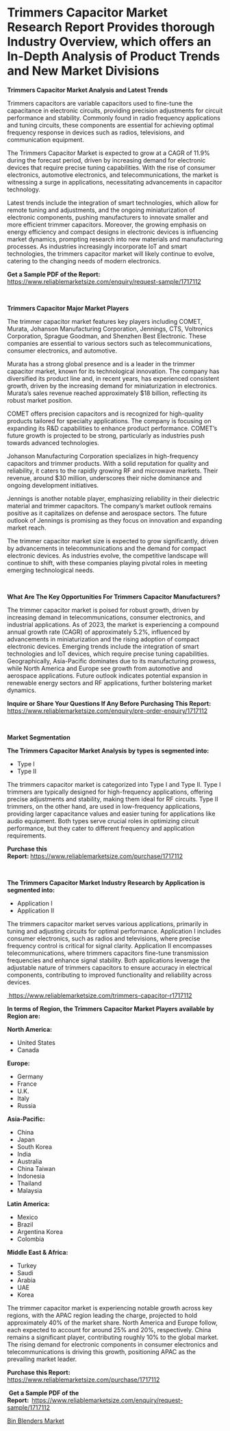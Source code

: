 <p><h1>Trimmers Capacitor Market Research Report Provides thorough Industry Overview, which offers an In-Depth Analysis of Product Trends and New Market Divisions</h1></p><p><strong>Trimmers Capacitor Market Analysis and Latest Trends</strong></p>
<p><p>Trimmers capacitors are variable capacitors used to fine-tune the capacitance in electronic circuits, providing precision adjustments for circuit performance and stability. Commonly found in radio frequency applications and tuning circuits, these components are essential for achieving optimal frequency response in devices such as radios, televisions, and communication equipment.</p><p>The Trimmers Capacitor Market is expected to grow at a CAGR of 11.9% during the forecast period, driven by increasing demand for electronic devices that require precise tuning capabilities. With the rise of consumer electronics, automotive electronics, and telecommunications, the market is witnessing a surge in applications, necessitating advancements in capacitor technology. </p><p>Latest trends include the integration of smart technologies, which allow for remote tuning and adjustments, and the ongoing miniaturization of electronic components, pushing manufacturers to innovate smaller and more efficient trimmer capacitors. Moreover, the growing emphasis on energy efficiency and compact designs in electronic devices is influencing market dynamics, prompting research into new materials and manufacturing processes. As industries increasingly incorporate IoT and smart technologies, the trimmers capacitor market will likely continue to evolve, catering to the changing needs of modern electronics.</p></p>
<p><strong>Get a Sample PDF of the Report:&nbsp;</strong> <a href="https://www.reliablemarketsize.com/enquiry/request-sample/1717112?utm_campaign=3351&utm_medium=2&utm_source=Github&utm_content=ia&utm_term=25032025&utm_id=trimmers-capacitor">https://www.reliablemarketsize.com/enquiry/request-sample/1717112</a></p>
<p>&nbsp;</p>
<p><strong>Trimmers Capacitor Major Market Players</strong></p>
<p><p>The trimmer capacitor market features key players including COMET, Murata, Johanson Manufacturing Corporation, Jennings, CTS, Voltronics Corporation, Sprague Goodman, and Shenzhen Best Electronic. These companies are essential to various sectors such as telecommunications, consumer electronics, and automotive.</p><p>Murata has a strong global presence and is a leader in the trimmer capacitor market, known for its technological innovation. The company has diversified its product line and, in recent years, has experienced consistent growth, driven by the increasing demand for miniaturization in electronics. Murata’s sales revenue reached approximately $18 billion, reflecting its robust market position.</p><p>COMET offers precision capacitors and is recognized for high-quality products tailored for specialty applications. The company is focusing on expanding its R&D capabilities to enhance product performance. COMET’s future growth is projected to be strong, particularly as industries push towards advanced technologies.</p><p>Johanson Manufacturing Corporation specializes in high-frequency capacitors and trimmer products. With a solid reputation for quality and reliability, it caters to the rapidly growing RF and microwave markets. Their revenue, around $30 million, underscores their niche dominance and ongoing development initiatives.</p><p>Jennings is another notable player, emphasizing reliability in their dielectric material and trimmer capacitors. The company’s market outlook remains positive as it capitalizes on defense and aerospace sectors. The future outlook of Jennings is promising as they focus on innovation and expanding market reach.</p><p>The trimmer capacitor market size is expected to grow significantly, driven by advancements in telecommunications and the demand for compact electronic devices. As industries evolve, the competitive landscape will continue to shift, with these companies playing pivotal roles in meeting emerging technological needs.</p></p>
<p>&nbsp;</p>
<p><strong>What Are The Key Opportunities For Trimmers Capacitor Manufacturers?</strong></p>
<p><p>The trimmer capacitor market is poised for robust growth, driven by increasing demand in telecommunications, consumer electronics, and industrial applications. As of 2023, the market is experiencing a compound annual growth rate (CAGR) of approximately 5.2%, influenced by advancements in miniaturization and the rising adoption of compact electronic devices. Emerging trends include the integration of smart technologies and IoT devices, which require precise tuning capabilities. Geographically, Asia-Pacific dominates due to its manufacturing prowess, while North America and Europe see growth from automotive and aerospace applications. Future outlook indicates potential expansion in renewable energy sectors and RF applications, further bolstering market dynamics.</p></p>
<p><strong>Inquire or Share Your Questions If Any Before Purchasing This Report:</strong> <a href="https://www.reliablemarketsize.com/enquiry/pre-order-enquiry/1717112?utm_campaign=3351&utm_medium=2&utm_source=Github&utm_content=ia&utm_term=25032025&utm_id=trimmers-capacitor">https://www.reliablemarketsize.com/enquiry/pre-order-enquiry/1717112</a></p>
<p>&nbsp;</p>
<p><strong>Market Segmentation</strong></p>
<p><strong>The Trimmers Capacitor Market Analysis by types is segmented into:</strong></p>
<p><ul><li>Type I</li><li>Type II</li></ul></p>
<p><p>The trimmers capacitor market is categorized into Type I and Type II. Type I trimmers are typically designed for high-frequency applications, offering precise adjustments and stability, making them ideal for RF circuits. Type II trimmers, on the other hand, are used in low-frequency applications, providing larger capacitance values and easier tuning for applications like audio equipment. Both types serve crucial roles in optimizing circuit performance, but they cater to different frequency and application requirements.</p></p>
<p><strong>Purchase this Report:&nbsp;</strong><a href="https://www.reliablemarketsize.com/purchase/1717112?utm_campaign=3351&utm_medium=2&utm_source=Github&utm_content=ia&utm_term=25032025&utm_id=trimmers-capacitor">https://www.reliablemarketsize.com/purchase/1717112</a></p>
<p>&nbsp;</p>
<p><strong>The Trimmers Capacitor Market Industry Research by Application is segmented into:</strong></p>
<p><ul><li>Application I</li><li>Application II</li></ul></p>
<p><p>The trimmers capacitor market serves various applications, primarily in tuning and adjusting circuits for optimal performance. Application I includes consumer electronics, such as radios and televisions, where precise frequency control is critical for signal clarity. Application II encompasses telecommunications, where trimmers capacitors fine-tune transmission frequencies and enhance signal stability. Both applications leverage the adjustable nature of trimmers capacitors to ensure accuracy in electrical components, contributing to improved functionality and reliability across devices.</p></p>
<p><a href="https://www.reliablemarketsize.com/trimmers-capacitor-r1717112?utm_campaign=3351&utm_medium=2&utm_source=Github&utm_content=ia&utm_term=25032025&utm_id=trimmers-capacitor">&nbsp;https://www.reliablemarketsize.com/trimmers-capacitor-r1717112</a></p>
<p><strong>In terms of Region, the Trimmers Capacitor Market Players available by Region are:</strong></p>
<p>
    <p> <strong> North America: </strong>
        <ul>
            <li>United States</li>
            <li>Canada</li>
        </ul>
        </p> 
    <p> <strong> Europe: </strong>
        <ul>
            <li>Germany</li>
            <li>France</li>
            <li>U.K.</li>
            <li>Italy</li>
            <li>Russia</li>
        </ul>
        </p> 
    <p> <strong> Asia-Pacific: </strong>
        <ul>
            <li>China</li>
            <li>Japan</li>
            <li>South Korea</li>
            <li>India</li>
            <li>Australia</li>
            <li>China Taiwan</li>
            <li>Indonesia</li>
            <li>Thailand</li>
            <li>Malaysia</li>
        </ul>
        </p> 
    <p> <strong> Latin America: </strong>
        <ul>
            <li>Mexico</li>
            <li>Brazil</li>
            <li>Argentina Korea</li>
            <li>Colombia</li>
        </ul>
        </p> 
    <p> <strong> Middle East & Africa: </strong>
        <ul>
            <li>Turkey</li>
            <li>Saudi</li>
            <li>Arabia</li>
            <li>UAE</li>
            <li>Korea</li>
        </ul>
    </p>
    </p>
<p><p>The trimmer capacitor market is experiencing notable growth across key regions, with the APAC region leading the charge, projected to hold approximately 40% of the market share. North America and Europe follow, each expected to account for around 25% and 20%, respectively. China remains a significant player, contributing roughly 10% to the global market. The rising demand for electronic components in consumer electronics and telecommunications is driving this growth, positioning APAC as the prevailing market leader.</p></p>
<p><strong>Purchase this Report: </strong><a href="https://www.reliablemarketsize.com/purchase/1717112?utm_campaign=3351&utm_medium=2&utm_source=Github&utm_content=ia&utm_term=25032025&utm_id=trimmers-capacitor">https://www.reliablemarketsize.com/purchase/1717112</a></p>
<p>&nbsp;<strong>Get a Sample PDF of the Report:&nbsp;&nbsp;</strong><a href="https://www.reliablemarketsize.com/enquiry/request-sample/1717112?utm_campaign=3351&utm_medium=2&utm_source=Github&utm_content=ia&utm_term=25032025&utm_id=trimmers-capacitor">https://www.reliablemarketsize.com/enquiry/request-sample/1717112</a></p>
<p><strong></strong></p>
<p><p><a href="https://github.com/dibesnayee/Market-Research-Report-List-1/blob/main/bin-blenders-market.md?utm_campaign=3351&utm_medium=2&utm_source=Github&utm_content=ia&utm_term=25032025&utm_id=trimmers-capacitor">Bin Blenders Market</a></p></p>